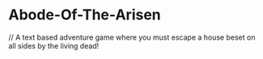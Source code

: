# Abode-Of-The-Arisen
// A text based adventure game where you must escape a house beset on all sides by the living dead!
